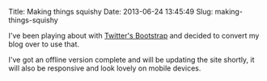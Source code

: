 Title: Making things squishy
Date: 2013-06-24 13:45:49
Slug: making-things-squishy

I've been playing about with [Twitter's Bootstrap](http://twitter.github.io/bootstrap/) and decided to convert my blog over to use that.

I've got an offline version complete and will be updating the site shortly, it will also be responsive and look lovely on mobile devices.
